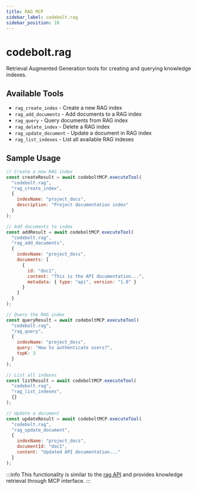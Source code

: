 ```yaml
---
title: RAG MCP
sidebar_label: codebolt.rag
sidebar_position: 10
---
```


# codebolt.rag

Retrieval Augmented Generation tools for creating and querying knowledge indexes.

## Available Tools

- `rag_create_index` - Create a new RAG index
- `rag_add_documents` - Add documents to a RAG index
- `rag_query` - Query documents from RAG index
- `rag_delete_index` - Delete a RAG index
- `rag_update_document` - Update a document in RAG index
- `rag_list_indexes` - List all available RAG indexes

## Sample Usage

```javascript
// Create a new RAG index
const createResult = await codeboltMCP.executeTool(
  "codebolt.rag",
  "rag_create_index",
  { 
    indexName: "project_docs",
    description: "Project documentation index"
  }
);

// Add documents to index
const addResult = await codeboltMCP.executeTool(
  "codebolt.rag",
  "rag_add_documents",
  { 
    indexName: "project_docs",
    documents: [
      {
        id: "doc1",
        content: "This is the API documentation...",
        metadata: { type: "api", version: "1.0" }
      }
    ]
  }
);

// Query the RAG index
const queryResult = await codeboltMCP.executeTool(
  "codebolt.rag",
  "rag_query",
  { 
    indexName: "project_docs",
    query: "How to authenticate users?",
    topK: 3
  }
);

// List all indexes
const listResult = await codeboltMCP.executeTool(
  "codebolt.rag",
  "rag_list_indexes",
  {}
);

// Update a document
const updateResult = await codeboltMCP.executeTool(
  "codebolt.rag",
  "rag_update_document",
  { 
    indexName: "project_docs",
    documentId: "doc1",
    content: "Updated API documentation..."
  }
);
```

:::info
This functionality is similar to the [rag API](/docs/api/apiaccess/rag) and provides knowledge retrieval through MCP interface.
::: 